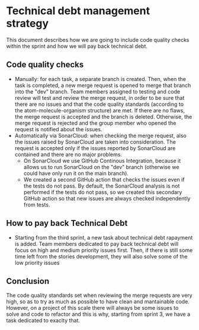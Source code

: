 # Technical debt management strategy

This document describes how we are going to include code quality checks within the sprint and how we will pay back technical debt.

## Code quality checks
  - Manually: for each task, a separate branch is created. Then, when the task is completed, a new merge request is opened to merge that branch into the "dev" branch. Team members assigned to testing and code review will test and review the merge request, in order to be sure that there are no issues and that the code quality standards (according to the atom-molecule-organism structure) are met. If there are no flaws, the merge request is accepted and the branch is deleted. Otherwise, the merge request is rejected and the group member who opened the request is notified about the issues.
  - Automatically via SonarCloud: when checking the merge request, also the issues raised by SonarCloud are taken into consideration. The request is accepted only if the issues reported by SonarCloud are contained and there are no major problems.
    - On SonarCloud we use GitHub Continous Integration, because it allows us to run SonarCloud on the "dev" branch (otherwise we could have only run it on the main branch).
    - We created a second GitHub action that checks the issues even if the tests do not pass. By default, the SonarCloud analysis is not performed if the tests do not pass, so we created this secondary GitHub action so that new issues are always checked independently from tests.

## How to pay back Technical Debt
  - Starting from the third sprint, a new task about technical debt rapayment is added. Team members dedicated to pay back technical debt will focus on high and medium priority issues first. Then, if there is still some time left from the stories development, they will also solve some of the low priority issues

## Conclusion
The code quality standards set when reviewing the merge requests are very high, so as to try as much as possible to have clean and mantainable code. However, on a project of this scale there will always be some issues to solve and code to refactor and this is why, starting from sprint 3, we have a task dedicated to exaclty that.